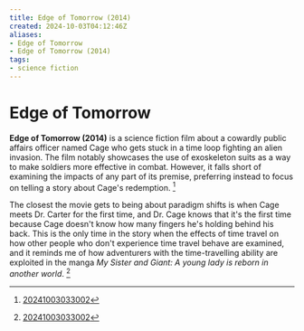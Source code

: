 ```yaml
---
title: Edge of Tomorrow (2014)
created: 2024-10-03T04:12:46Z
aliases:
- Edge of Tomorrow
- Edge of Tomorrow (2014)
tags:
- science fiction
---
```


# Edge of Tomorrow

**Edge of Tomorrow (2014)** is a science fiction film about a cowardly public affairs officer named Cage who gets stuck in a time loop fighting an alien invasion. The film notably showcases the use of exoskeleton suits as a way to make soldiers more effective in combat. However, it falls short of examining the impacts of any part of its premise, preferring instead to focus on telling a story about Cage's redemption. [^1]

The closest the movie gets to being about paradigm shifts is when Cage meets Dr. Carter for the first time, and Dr. Cage knows that it's the first time because Cage doesn't know how many fingers he's holding behind his back. This is the only time in the story when the effects of time travel on how other people who don't experience time travel behave are examined, and it reminds me of how adventurers with the time-travelling ability are exploited in the manga _My Sister and Giant: A young lady is reborn in another world_. [^1]

[^1]: [20241003033002](../entries/20241003033002.md)
